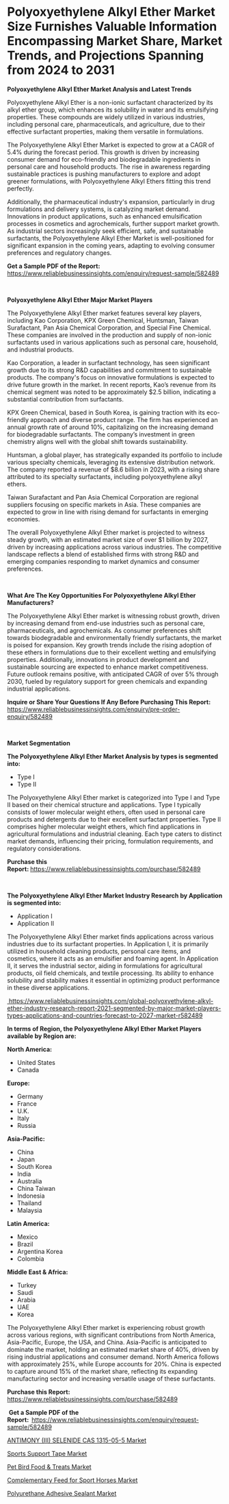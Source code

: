 <p><h1>Polyoxyethylene Alkyl Ether Market Size Furnishes Valuable Information Encompassing Market Share, Market Trends, and Projections Spanning from 2024 to 2031</h1></p><p><strong>Polyoxyethylene Alkyl Ether Market Analysis and Latest Trends</strong></p>
<p><p>Polyoxyethylene Alkyl Ether is a non-ionic surfactant characterized by its alkyl ether group, which enhances its solubility in water and its emulsifying properties. These compounds are widely utilized in various industries, including personal care, pharmaceuticals, and agriculture, due to their effective surfactant properties, making them versatile in formulations.</p><p>The Polyoxyethylene Alkyl Ether Market is expected to grow at a CAGR of 5.4% during the forecast period. This growth is driven by increasing consumer demand for eco-friendly and biodegradable ingredients in personal care and household products. The rise in awareness regarding sustainable practices is pushing manufacturers to explore and adopt greener formulations, with Polyoxyethylene Alkyl Ethers fitting this trend perfectly.</p><p>Additionally, the pharmaceutical industry's expansion, particularly in drug formulations and delivery systems, is catalyzing market demand. Innovations in product applications, such as enhanced emulsification processes in cosmetics and agrochemicals, further support market growth. As industrial sectors increasingly seek efficient, safe, and sustainable surfactants, the Polyoxyethylene Alkyl Ether Market is well-positioned for significant expansion in the coming years, adapting to evolving consumer preferences and regulatory changes.</p></p>
<p><strong>Get a Sample PDF of the Report:&nbsp;</strong> <a href="https://www.reliablebusinessinsights.com/enquiry/request-sample/582489?utm_campaign=1094&utm_medium=2&utm_source=Github&utm_content=ia&utm_term=27092024&utm_id=polyoxyethylene-alkyl-ether">https://www.reliablebusinessinsights.com/enquiry/request-sample/582489</a></p>
<p>&nbsp;</p>
<p><strong>Polyoxyethylene Alkyl Ether Major Market Players</strong></p>
<p><p>The Polyoxyethylene Alkyl Ether market features several key players, including Kao Corporation, KPX Green Chemical, Huntsman, Taiwan Surafactant, Pan Asia Chemical Corporation, and Special Fine Chemical. These companies are involved in the production and supply of non-ionic surfactants used in various applications such as personal care, household, and industrial products.</p><p>Kao Corporation, a leader in surfactant technology, has seen significant growth due to its strong R&D capabilities and commitment to sustainable products. The company's focus on innovative formulations is expected to drive future growth in the market. In recent reports, Kao’s revenue from its chemical segment was noted to be approximately $2.5 billion, indicating a substantial contribution from surfactants.</p><p>KPX Green Chemical, based in South Korea, is gaining traction with its eco-friendly approach and diverse product range. The firm has experienced an annual growth rate of around 10%, capitalizing on the increasing demand for biodegradable surfactants. The company’s investment in green chemistry aligns well with the global shift towards sustainability.</p><p>Huntsman, a global player, has strategically expanded its portfolio to include various specialty chemicals, leveraging its extensive distribution network. The company reported a revenue of $8.6 billion in 2023, with a rising share attributed to its specialty surfactants, including polyoxyethylene alkyl ethers.</p><p>Taiwan Surafactant and Pan Asia Chemical Corporation are regional suppliers focusing on specific markets in Asia. These companies are expected to grow in line with rising demand for surfactants in emerging economies.</p><p>The overall Polyoxyethylene Alkyl Ether market is projected to witness steady growth, with an estimated market size of over $1 billion by 2027, driven by increasing applications across various industries. The competitive landscape reflects a blend of established firms with strong R&D and emerging companies responding to market dynamics and consumer preferences.</p></p>
<p>&nbsp;</p>
<p><strong>What Are The Key Opportunities For Polyoxyethylene Alkyl Ether Manufacturers?</strong></p>
<p><p>The Polyoxyethylene Alkyl Ether market is witnessing robust growth, driven by increasing demand from end-use industries such as personal care, pharmaceuticals, and agrochemicals. As consumer preferences shift towards biodegradable and environmentally friendly surfactants, the market is poised for expansion. Key growth trends include the rising adoption of these ethers in formulations due to their excellent wetting and emulsifying properties. Additionally, innovations in product development and sustainable sourcing are expected to enhance market competitiveness. Future outlook remains positive, with anticipated CAGR of over 5% through 2030, fueled by regulatory support for green chemicals and expanding industrial applications.</p></p>
<p><strong>Inquire or Share Your Questions If Any Before Purchasing This Report:</strong> <a href="https://www.reliablebusinessinsights.com/enquiry/pre-order-enquiry/582489?utm_campaign=1094&utm_medium=2&utm_source=Github&utm_content=ia&utm_term=27092024&utm_id=polyoxyethylene-alkyl-ether">https://www.reliablebusinessinsights.com/enquiry/pre-order-enquiry/582489</a></p>
<p>&nbsp;</p>
<p><strong>Market Segmentation</strong></p>
<p><strong>The Polyoxyethylene Alkyl Ether Market Analysis by types is segmented into:</strong></p>
<p><ul><li>Type I</li><li>Type II</li></ul></p>
<p><p>The Polyoxyethylene Alkyl Ether market is categorized into Type I and Type II based on their chemical structure and applications. Type I typically consists of lower molecular weight ethers, often used in personal care products and detergents due to their excellent surfactant properties. Type II comprises higher molecular weight ethers, which find applications in agricultural formulations and industrial cleaning. Each type caters to distinct market demands, influencing their pricing, formulation requirements, and regulatory considerations.</p></p>
<p><strong>Purchase this Report:&nbsp;</strong><a href="https://www.reliablebusinessinsights.com/purchase/582489?utm_campaign=1094&utm_medium=2&utm_source=Github&utm_content=ia&utm_term=27092024&utm_id=polyoxyethylene-alkyl-ether">https://www.reliablebusinessinsights.com/purchase/582489</a></p>
<p>&nbsp;</p>
<p><strong>The Polyoxyethylene Alkyl Ether Market Industry Research by Application is segmented into:</strong></p>
<p><ul><li>Application I</li><li>Application II</li></ul></p>
<p><p>The Polyoxyethylene Alkyl Ether market finds applications across various industries due to its surfactant properties. In Application I, it is primarily utilized in household cleaning products, personal care items, and cosmetics, where it acts as an emulsifier and foaming agent. In Application II, it serves the industrial sector, aiding in formulations for agricultural products, oil field chemicals, and textile processing. Its ability to enhance solubility and stability makes it essential in optimizing product performance in these diverse applications.</p></p>
<p><a href="https://www.reliablebusinessinsights.com/global-polyoxyethylene-alkyl-ether-industry-research-report-2021-segmented-by-major-market-players-types-applications-and-countries-forecast-to-2027-market-r582489?utm_campaign=1094&utm_medium=2&utm_source=Github&utm_content=ia&utm_term=27092024&utm_id=polyoxyethylene-alkyl-ether">&nbsp;https://www.reliablebusinessinsights.com/global-polyoxyethylene-alkyl-ether-industry-research-report-2021-segmented-by-major-market-players-types-applications-and-countries-forecast-to-2027-market-r582489</a></p>
<p><strong>In terms of Region, the Polyoxyethylene Alkyl Ether Market Players available by Region are:</strong></p>
<p>
    <p> <strong> North America: </strong>
        <ul>
            <li>United States</li>
            <li>Canada</li>
        </ul>
        </p> 
    <p> <strong> Europe: </strong>
        <ul>
            <li>Germany</li>
            <li>France</li>
            <li>U.K.</li>
            <li>Italy</li>
            <li>Russia</li>
        </ul>
        </p> 
    <p> <strong> Asia-Pacific: </strong>
        <ul>
            <li>China</li>
            <li>Japan</li>
            <li>South Korea</li>
            <li>India</li>
            <li>Australia</li>
            <li>China Taiwan</li>
            <li>Indonesia</li>
            <li>Thailand</li>
            <li>Malaysia</li>
        </ul>
        </p> 
    <p> <strong> Latin America: </strong>
        <ul>
            <li>Mexico</li>
            <li>Brazil</li>
            <li>Argentina Korea</li>
            <li>Colombia</li>
        </ul>
        </p> 
    <p> <strong> Middle East & Africa: </strong>
        <ul>
            <li>Turkey</li>
            <li>Saudi</li>
            <li>Arabia</li>
            <li>UAE</li>
            <li>Korea</li>
        </ul>
    </p>
    </p>
<p><p>The Polyoxyethylene Alkyl Ether market is experiencing robust growth across various regions, with significant contributions from North America, Asia-Pacific, Europe, the USA, and China. Asia-Pacific is anticipated to dominate the market, holding an estimated market share of 40%, driven by rising industrial applications and consumer demand. North America follows with approximately 25%, while Europe accounts for 20%. China is expected to capture around 15% of the market share, reflecting its expanding manufacturing sector and increasing versatile usage of these surfactants.</p></p>
<p><strong>Purchase this Report: </strong><a href="https://www.reliablebusinessinsights.com/purchase/582489?utm_campaign=1094&utm_medium=2&utm_source=Github&utm_content=ia&utm_term=27092024&utm_id=polyoxyethylene-alkyl-ether">https://www.reliablebusinessinsights.com/purchase/582489</a></p>
<p>&nbsp;<strong>Get a Sample PDF of the Report:&nbsp;&nbsp;</strong><a href="https://www.reliablebusinessinsights.com/enquiry/request-sample/582489?utm_campaign=1094&utm_medium=2&utm_source=Github&utm_content=ia&utm_term=27092024&utm_id=polyoxyethylene-alkyl-ether">https://www.reliablebusinessinsights.com/enquiry/request-sample/582489</a></p>
<p><strong></strong></p>
<p><p><a href="https://github.com/SaraPrifti82/Market-Research-Report-List-1/blob/main/antimony-iii-selenide-cas-1315-05-5-market.md?utm_campaign=1094&utm_medium=2&utm_source=Github&utm_content=ia&utm_term=27092024&utm_id=polyoxyethylene-alkyl-ether">ANTIMONY (III) SELENIDE CAS 1315-05-5 Market</a></p><p><a href="https://www.linkedin.com/pulse/sports-support-tape-market-forecast-global-trends-analysis-from-szsvf?utm_campaign=1094&utm_medium=2&utm_source=Github&utm_content=ia&utm_term=27092024&utm_id=polyoxyethylene-alkyl-ether">Sports Support Tape Market</a></p><p><a href="https://issuu.com/reportprime-2/docs/pet-bird-food-treats-market-size-20_7f807b384c4f98?utm_campaign=1094&utm_medium=2&utm_source=Github&utm_content=ia&utm_term=27092024&utm_id=polyoxyethylene-alkyl-ether">Pet Bird Food & Treats Market</a></p><p><a href="https://issuu.com/reportprime-2/docs/complementary-feed-for-sport-horses_72bcdcd93fcb55?utm_campaign=1094&utm_medium=2&utm_source=Github&utm_content=ia&utm_term=27092024&utm_id=polyoxyethylene-alkyl-ether">Complementary Feed for Sport Horses Market</a></p><p><a href="https://www.linkedin.com/pulse/emerging-market-trends-regional-analysis-polyurethane-adhesive-mprlc?utm_campaign=1094&utm_medium=2&utm_source=Github&utm_content=ia&utm_term=27092024&utm_id=polyoxyethylene-alkyl-ether">Polyurethane Adhesive Sealant Market</a></p></p>